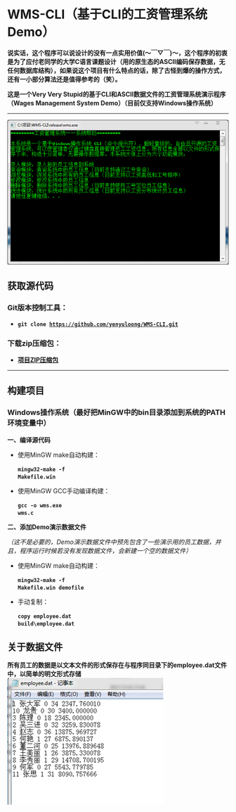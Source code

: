 # WMS-CLI（基于CLI的工资管理系统Demo）

**说实话，这个程序可以说设计的没有一点实用价值(～￣▽￣)～，这个程序的初衷是为了应付老同学的大学C语言课题设计（用的原生态的ASCII编码保存数据，无任何数据库结构），如果说这个项目有什么特点的话，除了古怪到爆的操作方式，还有一小部分算法还是值得参考的（笑）。**

**这是一个Very Very Stupid的基于CLI和ASCII数据文件的工资管理系统演示程序（Wages Management System Demo）（目前仅支持Windows操作系统）**

---
![wms](https://github.com/yenyuloong/WMS-CLI/raw/master/pictures/wms.png)
## 获取源代码
### Git版本控制工具：
* **<code>git clone https://github.com/yenyuloong/WMS-CLI.git</code>**

### 下载zip压缩包：
* **<a href="https://github.com/yenyuloong/WMS-CLI/archive/master.zip">项目ZIP压缩包</a>**

---

## 构建项目
### Windows操作系统（最好把MinGW中的bin目录添加到系统的PATH环境变量中）
**一、编译源代码**
* 使用MinGW make自动构建：
  **<p><code>mingw32-make -f Makefile.win</code></p>**
* 使用MinGW GCC手动编译构建：
  **<p><code>gcc -o wms.exe wms.c</code></p>**

**二、添加Demo演示数据文件**

*（这不是必要的，Demo演示数据文件中预先包含了一些演示用的员工数据，并且，程序运行时候若没有发现数据文件，会新建一个空的数据文件）*

* 使用MinGW make自动构建：
  **<p><code>mingw32-make -f Makefile.win demofile</code></p>**
* 手动复制：
  **<p><code>copy employee.dat build\employee.dat</code></p>**

## 关于数据文件
**所有员工的数据是以文本文件的形式保存在与程序同目录下的employee.dat文件中，以简单的明文形式存储**
![employee_data](https://github.com/yenyuloong/WMS-CLI/raw/master/pictures/employee_data.png)
